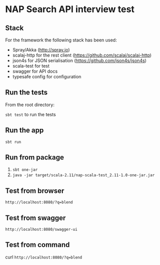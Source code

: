 # NAP Search API interview test

## Stack
For the framework the following stack has been used:
* Spray/Akka (http://spray.io)
* scalaj-http for the rest client (https://github.com/scalaj/scalaj-http)
* json4s for JSON serialisation (https://github.com/json4s/json4s)
* scala-test for test
* swagger for API docs
* typesafe config for configuration

## Run the tests
From the root directory:

`sbt test` to run the tests

## Run the app
`sbt run`

## Run from package
1. `sbt one-jar`
2. `java -jar target/scala-2.11/nap-scala-test_2.11-1.0-one-jar.jar`

## Test from browser
`http://localhost:8080/?q=blend`

## Test from swagger
`http://localhost:8080/swagger-ui`

## Test from command
curl `http://localhost:8080/?q=blend`